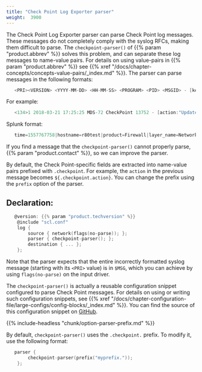 ```yaml
---
title: "Check Point Log Exporter parser"
weight:  3900
---
```

<!-- DISCLAIMER: This file is based on the syslog-ng Open Source Edition documentation https://github.com/balabit/syslog-ng-ose-guides/commit/2f4a52ee61d1ea9ad27cb4f3168b95408fddfdf2 and is used under the terms of The syslog-ng Open Source Edition Documentation License. The file has been modified by Axoflow. -->

The Check Point Log Exporter parser can parse Check Point log messages. These messages do not completely comply with the syslog RFCs, making them difficult to parse. The `checkpoint-parser()` of {{% param "product.abbrev" %}} solves this problem, and can separate these log messages to name-value pairs. For details on using value-pairs in {{% param "product.abbrev" %}} see {{% xref "/docs/chapter-concepts/concepts-value-pairs/_index.md" %}}. The parser can parse messages in the following formats:

```c
   <PRI><VERSION> <YYYY-MM-DD> <HH-MM-SS> <PROGRAM> <PID> <MSGID> - [key1:value1; key2:value2; ... ]
```

For example:

```c
   <134>1 2018-03-21 17:25:25 MDS-72 CheckPoint 13752 - [action:"Update"; flags:"150784"; ifdir:"inbound"; logid:"160571424"; loguid:"{0x5ab27965,0x0,0x5b20a8c0,0x7d5707b6}";]
```

Splunk format:

```c
   time=1557767758|hostname=r80test|product=Firewall|layer_name=Network|layer_uuid=c0264a80-1832-4fce-8a90-d0849dc4ba33|match_id=1|parent_rule=0|rule_action=Accept|rule_uid=4420bdc0-19f3-4a3e-8954-03b742cd3aee|action=Accept|ifdir=inbound|ifname=eth0|logid=0|loguid={0x5cd9a64e,0x0,0x5060a8c0,0xc0000001}|origin=192.168.96.80|originsicname=cn\=cp_mgmt,o\=r80test..ymydp2|sequencenum=1|time=1557767758|version=5|dst=192.168.96.80|inzone=Internal|outzone=Local|proto=6|s_port=63945|service=443|service_id=https|src=192.168.96.27|
```

If you find a message that the `checkpoint-parser()` cannot properly parse, {{% param "product.contact" %}}, so we can improve the parser.

By default, the Check Point-specific fields are extracted into name-value pairs prefixed with `.checkpoint`. For example, the `action` in the previous message becomes `${.checkpoint.action}`. You can change the prefix using the `prefix` option of the parser.


## Declaration:

```c
   @version: {{% param "product.techversion" %}}
    @include "scl.conf"
    log {
        source { network(flags(no-parse)); };
        parser { checkpoint-parser(); };
        destination { ... };
    };
```


Note that the parser expects that the entire incorrectly formatted syslog message (starting with its `<PRI>` value) is in `$MSG`, which you can achieve by using `flags(no-parse)` on the input driver.

The `checkpoint-parser()` is actually a reusable configuration snippet configured to parse Check Point messages. For details on using or writing such configuration snippets, see {{% xref "/docs/chapter-configuration-file/large-configs/config-blocks/_index.md" %}}. You can find the source of this configuration snippet on [GitHub](https://github.com/syslog-ng/syslog-ng/blob/master/scl/checkpoint/plugin.conf).


{{% include-headless "chunk/option-parser-prefix.md" %}}

By default, `checkpoint-parser()` uses the `.checkpoint.` prefix. To modify it, use the following format:

```c
   parser {
        checkpoint-parser(prefix("myprefix."));
    };
```

